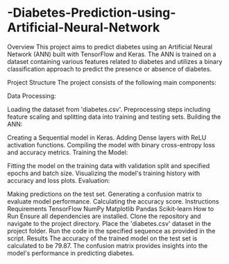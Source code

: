 # -Diabetes-Prediction-using-Artificial-Neural-Network
Overview
This project aims to predict diabetes using an Artificial Neural Network (ANN) built with TensorFlow and Keras. The ANN is trained on a dataset containing various features related to diabetes and utilizes a binary classification approach to predict the presence or absence of diabetes.

Project Structure
The project consists of the following main components:

Data Processing:

Loading the dataset from 'diabetes.csv'.
Preprocessing steps including feature scaling and splitting data into training and testing sets.
Building the ANN:

Creating a Sequential model in Keras.
Adding Dense layers with ReLU activation functions.
Compiling the model with binary cross-entropy loss and accuracy metrics.
Training the Model:

Fitting the model on the training data with validation split and specified epochs and batch size.
Visualizing the model's training history with accuracy and loss plots.
Evaluation:

Making predictions on the test set.
Generating a confusion matrix to evaluate model performance.
Calculating the accuracy score.
Instructions
Requirements
TensorFlow
NumPy
Matplotlib
Pandas
Scikit-learn
How to Run
Ensure all dependencies are installed.
Clone the repository and navigate to the project directory.
Place the 'diabetes.csv' dataset in the project folder.
Run the code in the specified sequence as provided in the script.
Results
The accuracy of the trained model on the test set is calculated to be 79.87. The confusion matrix provides insights into the model's performance in predicting diabetes.
